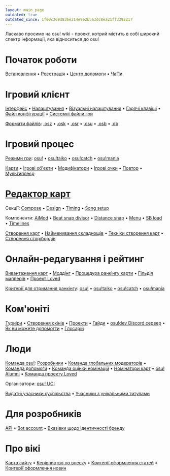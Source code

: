 ```yaml
---
layout: main_page
outdated: true
outdated_since: 1f00c369d836e214e9e2b5a3dc8ea21ff3392217
---
```


<div class="wiki-main-page__blurb">
Ласкаво просимо на osu! wiki - проект, котрий містить в собі широкий спектр інформації, яка відноситься до osu!
</div>

<div class="wiki-main-page__panels">
<div class="wiki-main-page-panel wiki-main-page-panel--full">

# Початок роботи

[Встановлення](/wiki/Installation) • [Реєстрація](/wiki/Registration) • [Центр допомоги](/wiki/Help_Centre) • [ЧаПи](/wiki/FAQ)

</div>
<div class="wiki-main-page-panel">

# Ігровий клієнт

[Інтерфейс](/wiki/Interface) • [Налаштування](/wiki/Options) • [Візуальні налаштування](/wiki/Visual_Settings) • [Гарячі клавіші](/wiki/Shortcut_key_reference) • [Файл конфігурації](/wiki/osu!_Program_Files/User_Configuration_File) • [Системні файли гри](/wiki/osu!_Program_Files)

[Формати файлів](/wiki/osu!_File_Formats): [.osz](/wiki/osu!_File_Formats/Osz_(file_format)) • [.osk](/wiki/osu!_File_Formats/Osk_(file_format)) • [.osr](/wiki/osu!_File_Formats/Osr_(file_format)) • [.osu](/wiki/osu!_File_Formats/Osu_(file_format)) • [.osb](/wiki/osu!_File_Formats/Osb_(file_format)) • [.db](/wiki/osu!_File_Formats/Db_(file_format))

</div>
<div class="wiki-main-page-panel">

# Ігровий процес

[Режими гри](/wiki/Game_mode): [osu!](/wiki/Game_mode/osu!) • [osu!taiko](/wiki/Game_mode/osu!taiko) • [osu!catch](/wiki/Game_mode/osu!catch) • [osu!mania](/wiki/Game_mode/osu!mania)

[Карти](/wiki/Beatmap) • [Ігрові об\'єкти](/wiki/Hit_object) • [Модифікатори](/wiki/Game_modifier) • [Ігрові очки](/wiki/Score) • [Повтор](/wiki/Replay) • [Мультиплеєр](/wiki/Multi)

</div>
<div class="wiki-main-page-panel">

# [Редактор карт](/wiki/Beatmap_Editor)

Секції: [Compose](/wiki/Beatmap_Editor/Compose) • [Design](/wiki/Beatmap_Editor/Design) • [Timing](/wiki/Beatmap_Editor/Timing) • [Song setup](/wiki/Beatmap_Editor/Song_Setup)

Компоненти: [AiMod](/wiki/Beatmap_Editor/AiMod) • [Beat snap divisor](/wiki/Beatmap_Editor/Beat_Snap_Divisor) • [Distance snap](/wiki/Beatmap_Editor/Distance_Snap) • [Menu](/wiki/Beatmap_Editor/Menu) • [SB load](/wiki/Beatmap_Editor/SB_Load) • [Timelines](/wiki/Beatmap_Editor/Timelines)

[Створення карт](/wiki/Beatmapping) • [Найменування складнощів](/wiki/Beatmap/Difficulty) • [Техніки створення карт](/wiki/Mapping_Techniques) • [Створення сторібордів](/wiki/Storyboard#storyboarding)

</div>
<div class="wiki-main-page-panel">

# Онлайн-редагування і рейтинг

[Вивантаження карт](/wiki/Submission) • [Моддінг](/wiki/Modding) • [Процедура ранкінгу карти](/wiki/Beatmap_ranking_procedure) • [Гільдія мапперів](/wiki/Mappers_Guild) • [Проект Loved](/wiki/Project_Loved)

[Критерії для отримання ранкінгу](/wiki/Ranking_Criteria): [osu!](/wiki/Ranking_Criteria/osu!) • [osu!taiko](/wiki/Ranking_Criteria/osu!taiko) • [osu!catch](/wiki/Ranking_Criteria/osu!catch) • [osu!mania](/wiki/Ranking_Criteria/osu!mania)

</div>
<div class="wiki-main-page-panel">

# Ком\'юніті

[Турніри](/wiki/Tournaments) • [Створення скінів](/wiki/Skinning) • [Проекти](/wiki/Projects) • [Гайди](/wiki/Guides) • [osu!dev Discord сервер](/wiki/osu!dev_Discord_server) • [Як ви можете допомогти](/wiki/How_you_can_help!) • [Глосарій](/wiki/Glossary)

</div>
<div class="wiki-main-page-panel">

# Люди

[Команда osu!](/wiki/People/The_Team): [Розробники](/wiki/People/The_Team/Developers) • [Команда глобальних модераторів](/wiki/People/The_Team/Global_Moderation_Team) • [Команда допомоги](/wiki/People/The_Team/Support_Team) • [Команда оцінки номінацій](/wiki/People/The_Team/Nomination_Assessment_Team) • [Номінатори карт](/wiki/People/The_Team/Beatmap_Nominators) • [osu! Alumni](/wiki/People/The_Team/osu!_Alumni) • [Команда проекту Loved](/wiki/People/The_Team/Project_Loved_Team)

Організатори: [osu! UCI](/wiki/Organisations/osu!_UCI)

[Видатні учасники суспільства](/wiki/People/Community_Contributors) • [Учасники з унікальними титулами](/wiki/People/Users_with_unique_titles)

</div>
<div class="wiki-main-page-panel">

# Для розробників

[API](/wiki/osu!api) • [Bot account](/wiki/Bot_account) • [Вказівки щодо ідентичності бренду](/wiki/Brand_identity_guidelines)

</div>
<div class="wiki-main-page-panel">

# Про вікі

[Карта сайту](/wiki/Sitemap) • [Керівництво по внеску](/wiki/osu!_wiki/Contribution_guide) • [Критерії оформлення статей](/wiki/Article_styling_criteria) • [Критерії оформлення новин](/wiki/News_Styling_Criteria)

</div>
</div>

